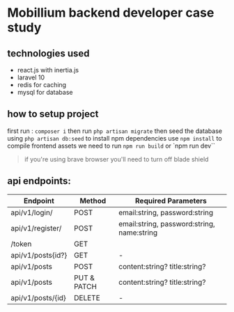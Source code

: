 # Mobillium backend developer case study


## technologies used
- react.js with inertia.js
- laravel 10
- redis for caching
- mysql for database


## how to setup project

first run : `composer i`
then run `php artisan migrate`
then seed the database using `php artisan db:seed`
to install npm dependencies use `npm install`
to compile frontend assets we need to run `npm run build` or `npm run dev``
> if you're using brave browser you'll need to turn off blade shield

## api endpoints: 

| Endpoint         | Method  | Required Parameters            |
|------------------|---------|--------------------------------|
| api/v1/login/    | POST    | email:string, password:string          |
| api/v1/register/ | POST    | email:string, password:string, name:string          |
| /token | GET 
| api/v1/posts{id?}     | GET     | -                              |
| api/v1/posts     | POST    | content:string? title:string?                              |
| api/v1/posts     | PUT & PATCH     | content:string? title:string?                              |
| api/v1/posts/{id}     | DELETE  | -                              |               |
